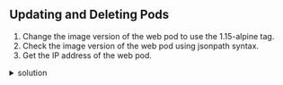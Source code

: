 ## Updating and Deleting Pods

1. Change the image version of the web pod to use the 1.15-alpine tag.
2. Check the image version of the web pod using jsonpath syntax.
3. Get the IP address of the web pod.

<details>
<summary>solution</summary>
<p>

```console
# change the image of the pod you just created to use 1.15-alpine tag.
kubectl set image pod/nginx nginx=nginx:1.15-alpine
kubectl describe pod nginx
kubectl set image --help for more examples

# check the image version of a pod using jsonpath.
kubectl get po nginx -o jsonpath='{.spec.containers[].image}{"\n"}'

Get the IP address of the web pod.
kubectl get pod nginx -o wide
```
</p>
</details>



